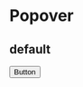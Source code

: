 <script setup>
import { Popover,Button } from 'tailv'
</script>

# Popover

## default

<div class="flex flex-wrap gap-2">
  <Popover> 
    <Button>Button</Button>
  </Popover>
</div>
